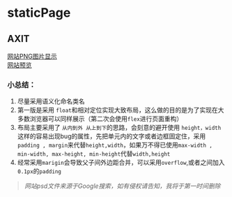 # staticPage

## AXIT
[网站PNG图片显示](http://p8tsayr4m.bkt.clouddn.com/5b493d8e9d8ce.png)<br>
[网站预览](https://jackwong992.github.io/staticPage/AXIT/index.html)<br>

### 小总结：
1. 尽量采用语义化命名类名<br>
2. 第一版是采用 `float`和相对定位实现大致布局，这么做的目的是为了实现在大多数浏览器可以同样展示（第二次会使用`flex`进行页面重构）<br>
3. 布局主要采用了 `从内到外 从上到下`的思路，会刻意的避开使用 `height，width`这样的容易出现bug的属性，先把单元内的文字或者边框固定住，采用`padding , margin`来代替`height,width`，如果万不得已使用`max-width , min-width, max-height, min-height`代替`width,height`<br>
4. 经常采用`marigin`会导致父子间外边距合并，可以采用`overflow`,或者之间加入`0.1px`的`padding`<br>

> *网站psd文件来源于Google搜索，如有侵权请告知，我将于第一时间删除*
